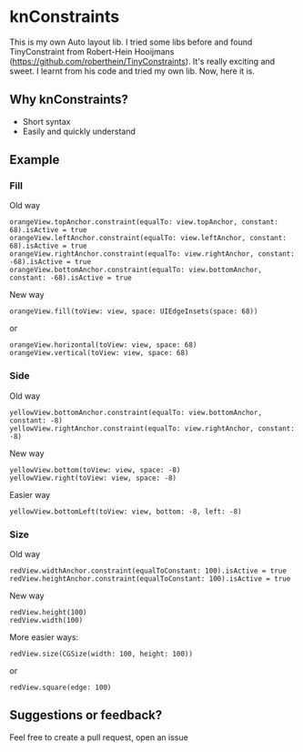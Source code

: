 # knConstraints
This is my own Auto layout lib. I tried some libs before and found TinyConstraint from Robert-Hein Hooijmans (https://github.com/roberthein/TinyConstraints). It's really exciting and sweet. I learnt from his code and tried my own lib. Now, here it is. 

## Why knConstraints? 
- Short syntax
- Easily and quickly understand
## Example

### Fill 
Old way

	orangeView.topAnchor.constraint(equalTo: view.topAnchor, constant: 68).isActive = true
    orangeView.leftAnchor.constraint(equalTo: view.leftAnchor, constant: 68).isActive = true
    orangeView.rightAnchor.constraint(equalTo: view.rightAnchor, constant: -68).isActive = true
    orangeView.bottomAnchor.constraint(equalTo: view.bottomAnchor, constant: -68).isActive = true

New way 

	orangeView.fill(toView: view, space: UIEdgeInsets(space: 68))

or 

	orangeView.horizontal(toView: view, space: 68)
    orangeView.vertical(toView: view, space: 68)

### Side 
Old way 

	yellowView.bottomAnchor.constraint(equalTo: view.bottomAnchor, constant: -8)
    yellowView.rightAnchor.constraint(equalTo: view.rightAnchor, constant: -8)

New way 

	yellowView.bottom(toView: view, space: -8)
	yellowView.right(toView: view, space: -8)

Easier way

	yellowView.bottomLeft(toView: view, bottom: -8, left: -8)

### Size 
Old way 

	redView.widthAnchor.constraint(equalToConstant: 100).isActive = true
    redView.heightAnchor.constraint(equalToConstant: 100).isActive = true

New way

	redView.height(100)
    redView.width(100)

More easier ways: 

	redView.size(CGSize(width: 100, height: 100))

or 
	
	redView.square(edge: 100)
  
## Suggestions or feedback?

Feel free to create a pull request, open an issue
